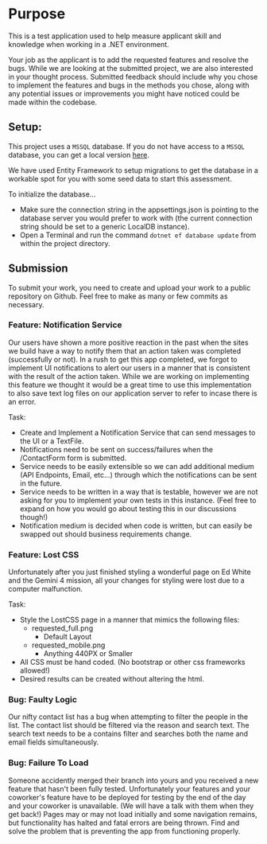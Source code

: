 # Purpose

This is a test application used to help measure applicant skill and knowledge when working in a .NET environment.

Your job as the applicant is to add the requested features and resolve the bugs. 
While we are looking at the submitted project, we are also interested in your thought process.
Submitted feedback should include why you chose to implement the features and bugs in the methods you chose, along with any potential issues or improvements you might have noticed could be made within the codebase.

## Setup: 

This project uses a `MSSQL` database. If you do not have access to a `MSSQL` database, you can get a local version [here](https://learn.microsoft.com/en-us/sql/database-engine/configure-windows/sql-server-express-localdb).

We have used Entity Framework to setup migrations to get the database in a workable spot for you with some seed data to start this assessment. 

To initialize the database...
- Make sure the connection string in the appsettings.json is pointing to the database server you would prefer to work with (the current connection string should be set to a generic LocalDB instance).
- Open a Terminal and run the command `dotnet ef database update` from within the project directory.

## Submission

To submit your work, you need to create and upload your work to a public repository on Github. 
Feel free to make as many or few commits as necessary.

### Feature: Notification Service

Our users have shown a more positive reaction in the past when the sites we build have a way to notify them that an action taken was completed (successfully or not). 
In a rush to get this app completed, we forgot to implement UI notifications to alert our users in a manner that is consistent with the result of the action taken.
While we are working on implementing this feature we thought it would be a great time to use this implementation to also save text log files on our application server to refer to incase there is an error.

Task:
- Create and Implement a Notification Service that can send messages to the UI or a TextFile.
- Notifications need to be sent on success/failures when the /ContactForm form is submitted.
- Service needs to be easily extensible so we can add additional medium (API Endpoints, Email, etc...) through which the notifications can be sent in the future.
- Service needs to be written in a way that is testable, however we are not asking for you to implement your own tests in this instance. (Feel free to expand on how you would go about testing this in our discussions though!)
- Notification medium is decided when code is written, but can easily be swapped out should business requirements change.

### Feature: Lost CSS

Unfortunately after you just finished styling a wonderful page on Ed White and the Gemini 4 mission, all your changes for styling were lost due to a computer malfunction.

Task:
- Style the LostCSS page in a manner that mimics the following files:
	- requested_full.png
		- Default Layout
	- requested_mobile.png
		- Anything 440PX or Smaller
- All CSS must be hand coded. (No bootstrap or other css frameworks allowed!)
- Desired results can be created without altering the html.

### Bug: Faulty Logic

Our nifty contact list has a bug when attempting to filter the people in the list.
The contact list should be filtered via the reason and search text.
The search text needs to be a contains filter and searches both the name and email fields simultaneously.

### Bug: Failure To Load

Someone accidently merged their branch into yours and you received a new feature that hasn't been fully tested. 
Unfortunately your features and your coworker's feature have to be deployed for testing by the end of the day and your coworker is unavailable. (We will have a talk with them when they get back!)
Pages may or may not load initially and some navigation remains, but functionality has halted and fatal errors are being thrown. Find and solve the problem that is preventing the app from functioning properly.